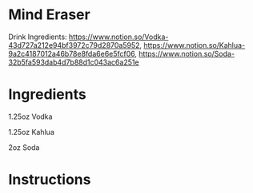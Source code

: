 # Mind Eraser

Drink Ingredients: https://www.notion.so/Vodka-43d727a212e94bf3972c79d2870a5952, https://www.notion.so/Kahlua-9a2c4187012a46b78e8fda6e6e5fcf06, https://www.notion.so/Soda-32b5fa593dab4d7b88d1c043ac6a251e

# Ingredients

1.25oz Vodka

1.25oz Kahlua

2oz Soda

# Instructions